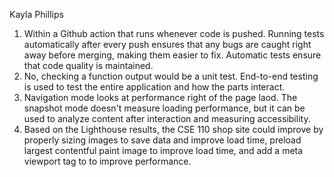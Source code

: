 Kayla Phillips
1. Within a Github action that runs whenever code is pushed. Running tests automatically after every push ensures that any bugs are caught right away before merging, making them easier to fix. Automatic tests ensure that code quality is maintained.
2. No, checking a function output would be a unit test. End-to-end testing is used to test the entire application and how the parts interact.
3. Navigation mode looks at performance right of the page laod. The snapshot mode doesn't measure loading performance, but it can be used to analyze content after interaction and measuring accessibility.
4. Based on the Lighthouse results, the CSE 110 shop site could improve by properly sizing images to save data and improve load time, preload largest contentful paint image to improve load time, and add a meta viewport tag to to improve performance.




